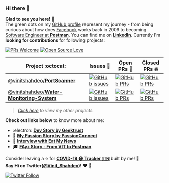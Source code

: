 ### Hi there 👋
**Glad to see you here!** :star_struck: <br> The green dots on my [GitHub profile](https://github.com/vinitshahdeo?tab=repositories) represent my journey - from being curious about how does [Facebook](https://www.facebook.com/vinit.shahdeo/) works back in 2009 to becoming [Software Engineer at **Postman**](https://medium.com/@vinitshahdeo/software-engineering-internship-experience-at-postman-182df16ef33f). You can find me on [**LinkedIn**](https://www.linkedin.com/in/vinitshahdeo/). Currently I'm **looking for contributions** for following projects:

[![PRs Welcome](https://img.shields.io/badge/PRs-welcome-brightgreen.svg?style=flat&logo=github)](https://github.com/vinitshahdeo)  [![Open Source Love](https://badges.frapsoft.com/os/v2/open-source.svg?v=103)](https://github.com/vinitshahdeo)


|      Project :octocat:   |     Issues :bug:   | Open PRs :bell:  | Closed PRs :fire:  |
|-------------|-------------------|---|---|
| [@vinitshahdeo/**PortScanner**](https://github.com/vinitshahdeo/PortScanner) | [![GitHub issues](https://img.shields.io/github/issues/vinitshahdeo/PortScanner?color=green&logo=github&style=flat)](https://github.com/vinitshahdeo/PortScanner/issues) | [![GitHub PRs](https://img.shields.io/github/issues-pr/vinitshahdeo/PortScanner?style=flat&logo=github)](https://github.com/vinitshahdeo/PortScanner/pulls)  | [![GitHub PRs](https://img.shields.io/github/issues-pr-closed/vinitshahdeo/PortScanner?style=flat&color=critical&logo=github)](https://github.com/vinitshahdeo/PortScanner/pulls?q=is%3Apr+is%3Aclosed)  |
| [@vinitshahdeo/**Water-Monitoring-System**](https://github.com/vinitshahdeo/Water-Monitoring-System/) | [![GitHub issues](https://img.shields.io/github/issues/vinitshahdeo/Water-Monitoring-System?color=green&logo=github&style=flat)](https://github.com/vinitshahdeo/Water-Monitoring-System/issues) | [![GitHub PRs](https://img.shields.io/github/issues-pr/vinitshahdeo/Water-Monitoring-System?style=flat&logo=github)](https://github.com/vinitshahdeo/Water-Monitoring-System/pulls)  | [![GitHub PRs](https://img.shields.io/github/issues-pr-closed/vinitshahdeo/Water-Monitoring-System?style=flat&color=critical&logo=github)](https://github.com/vinitshahdeo/Water-Monitoring-System/pulls?q=is%3Apr+is%3Aclosed)   |

> *[Click here](https://github.com/vinitshahdeo/jobtweets/blob/master/PROJECTS.md) to view my other projects.*

**Check out links below** to know more about me:

- :electron: **[Dev Story by Geektrust](https://www.geektrust.in/blog/2019/07/31/developers-story-vinit-shahdeo/)**
- :dart: **[My Passion Story by PassionConnect](https://passionconnect.in/passionstory/vinit-shahdeo)**
- :scroll: **[Interview with Eat My News](https://www.eatmy.news/2020/06/code-like-you-eat-i-mean-code-daily-as.html)**
- :mortar_board: **[FAyz Story - From VIT to Postman](https://fayz.in/stories/s/1522/0/?ckt_id=ZGL1ZGVk&title=story_of_vinit_shahdeo)**

Consider leaving a :star: for **[COVID-19 :mask: Tracker :india:](https://github.com/vinitshahdeo/COVID19/)** built by me! :hugs: <br>
**Say Hi on Twitter([@Vinit_Shahdeo](https://twitter.com/Vinit_Shahdeo))!** :heart: 💬

[![Twitter Follow](https://img.shields.io/twitter/follow/Vinit_Shahdeo?style=social)](https://twitter.com/Vinit_Shahdeo)

<!--
**vinitshahdeo/vinitshahdeo** is a ✨ _special_ ✨ repository because its `README.md` (this file) appears on your GitHub profile.

Here are some ideas to get you started:

- 🔭 I’m currently working on ...
- 🌱 I’m currently learning ...
- 👯 I’m looking to collaborate on ...
- 🤔 I’m looking for help with ...
- 💬 Ask me about ...
- 📫 How to reach me: ...
- 😄 Pronouns: ...
- ⚡ Fun fact: ...
-->

